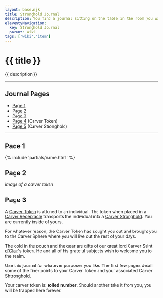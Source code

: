 ```yaml
---
layout: base.njk
title: Stronghold Journal
description: You find a journal sitting on the table in the room you wake up in when you first arrive.  It is meant to help you learn your way around the Carver Sphere as well as record your adventures in this brave new world.
eleventyNavigation:
  key: Stronghold Journal
  parent: Wiki
tags: ['wiki','item']    
---
```


# {{ title }}

{{ description }}

---

## Journal Pages

  - [Page 1](#page-1)
  - [Page 2](#page-2)
  - [Page 3](#page-3)
  - [Page 4](./carver-token) (Carver Token)
  - [Page 5](./carver-stronghold) (Carver Stronghold)

---

## Page 1

{% include 'partials/name.html' %}

## Page 2

_image of a carver token_

## Page 3

A [Carver Token](./carver-token) is attuned to an individual. The token when placed in a [Carver Receptacle](./carver-receptacle) transports the individual into a [Carver Stronghold](./carver-stronghold). You are currently inside of yours.

For whatever reason, the Carver Token has sought you out and brought you to the Carver Sphere where you will live out the rest of your days.

The gold in the pouch and the gear are gifts of our great lord [Carver Saint d'Clair](./carver-saint-dclair)'s token. He and all of his grateful subjects wish to welcome you to the realm.

Use this journal for whatever purposes you like. The first few pages detail some of the finer points to your Carver Token and your associated Carver Shtronghold.

Your carver token is: **rolled number**. Should another take it from you, you will be trapped here forever.
